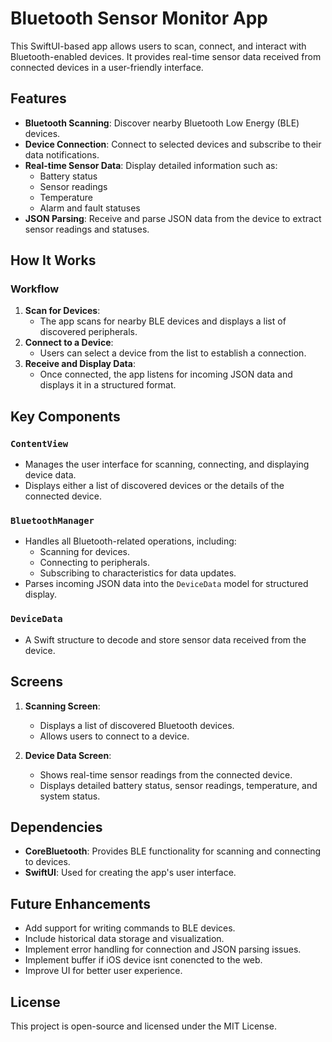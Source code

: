 
# Bluetooth Sensor Monitor App

This SwiftUI-based app allows users to scan, connect, and interact with Bluetooth-enabled devices. It provides real-time sensor data received from connected devices in a user-friendly interface.

## Features

- **Bluetooth Scanning**: Discover nearby Bluetooth Low Energy (BLE) devices.
- **Device Connection**: Connect to selected devices and subscribe to their data notifications.
- **Real-time Sensor Data**: Display detailed information such as:
  - Battery status
  - Sensor readings
  - Temperature
  - Alarm and fault statuses
- **JSON Parsing**: Receive and parse JSON data from the device to extract sensor readings and statuses.

## How It Works

### Workflow
1. **Scan for Devices**:
   - The app scans for nearby BLE devices and displays a list of discovered peripherals.
2. **Connect to a Device**:
   - Users can select a device from the list to establish a connection.
3. **Receive and Display Data**:
   - Once connected, the app listens for incoming JSON data and displays it in a structured format.

## Key Components

### `ContentView`
- Manages the user interface for scanning, connecting, and displaying device data.
- Displays either a list of discovered devices or the details of the connected device.

### `BluetoothManager`
- Handles all Bluetooth-related operations, including:
  - Scanning for devices.
  - Connecting to peripherals.
  - Subscribing to characteristics for data updates.
- Parses incoming JSON data into the `DeviceData` model for structured display.

### `DeviceData`
- A Swift structure to decode and store sensor data received from the device.

## Screens

1. **Scanning Screen**:
   - Displays a list of discovered Bluetooth devices.
   - Allows users to connect to a device.

2. **Device Data Screen**:
   - Shows real-time sensor readings from the connected device.
   - Displays detailed battery status, sensor readings, temperature, and system status.

## Dependencies

- **CoreBluetooth**: Provides BLE functionality for scanning and connecting to devices.
- **SwiftUI**: Used for creating the app's user interface.

## Future Enhancements

- Add support for writing commands to BLE devices.
- Include historical data storage and visualization.
- Implement error handling for connection and JSON parsing issues.
- Implement buffer if iOS device isnt conencted to the web.
- Improve UI for better user experience.

## License

This project is open-source and licensed under the MIT License.
